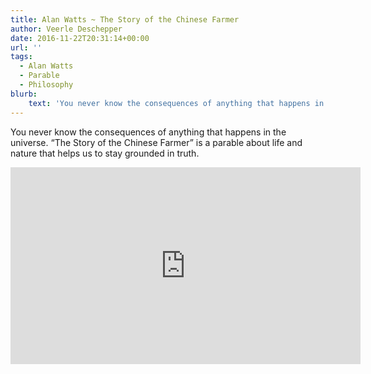 ```yaml
---
title: Alan Watts ~ The Story of the Chinese Farmer
author: Veerle Deschepper
date: 2016-11-22T20:31:14+00:00
url: ''
tags:
  - Alan Watts
  - Parable
  - Philosophy
blurb:
    text: 'You never know the consequences of anything that happens in the universe. “The Story of the Chinese Farmer” is a parable about life and nature that helps us to stay grounded in truth.'
---
```

You never know the consequences of anything that happens in the universe. “The Story of the Chinese Farmer” is a parable about life and nature that helps us to stay grounded in truth.

<iframe class="mx-auto" width="560" height="315" src="https://www.youtube.com/embed/byQrdnq7_H0" frameborder="0" allow="accelerometer; autoplay; clipboard-write; encrypted-media; gyroscope; picture-in-picture" allowfullscreen></iframe>
